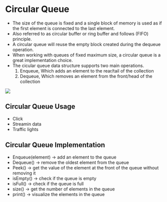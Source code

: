 # Circular Queue 

<ul>
    <li> The size of the queue is fixed and a single block of memory is used as if the first element is connected to the last element.</li>
    <li> Also referred to as circular buffer or ring buffer and follows (FIFO) principle.</li>
    <li> A circular queue will reuse the empty block created during the dequeue operation.</li>
    <li> When working with queues of fixed maximum size, a circular queue is a great implementation choice.</li>
    <li>
     The cicular queue data structure supports two main operations.
     <ol>
        <li> Enqueue, Which adds an element to the rear/tail of the collection </li>
        <li> Dequeue, Which removes an element from the front/head of the collection </li>
    </ol>
    </li>
</ul>



<img src = "https://media.geeksforgeeks.org/wp-content/uploads/Circular-queue_1.png">



## Circular Queue Usage

<ul>
    <li> Click </li>
    <li> Streamin data </li>
    <li> Traffic lights </li>
</ul>


##  Circular Queue Implementation


<ul>
    <li> Enqueue(element) -> add an element to the queue </li>
    <li> Dequeue() -> remove the oldest element from the queue</li>
    <li> Peek() -> get the value of the element at the front of the queue without removing it</li>
    <li> isEmpty() -> check if the queue is empty </li>
    <li> isFull() -> check if the queue is full </li>
    <li> size() -> get the number of elements in the queue</li>
    <li> print() -> visualize the elements in the queue</li>
</ul>
